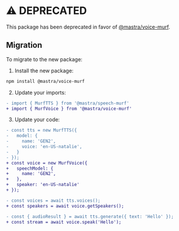 # ⚠️ DEPRECATED

This package has been deprecated in favor of [@mastra/voice-murf](https://github.com/mastra-ai/mastra/tree/main/voice/murf).

## Migration

To migrate to the new package:

1. Install the new package:

```bash
npm install @mastra/voice-murf
```

2. Update your imports:

```diff
- import { MurfTTS } from '@mastra/speech-murf'
+ import { MurfVoice } from '@mastra/voice-murf'
```

3. Update your code:

```diff
- const tts = new MurfTTS({
-   model: {
-     name: 'GEN2',
-     voice: 'en-US-natalie',
-   }
- });
+ const voice = new MurfVoice({
+   speechModel: {
+     name: 'GEN2',
+   },
+   speaker: 'en-US-natalie'
+ });

- const voices = await tts.voices();
+ const speakers = await voice.getSpeakers();

- const { audioResult } = await tts.generate({ text: 'Hello' });
+ const stream = await voice.speak('Hello');
```
